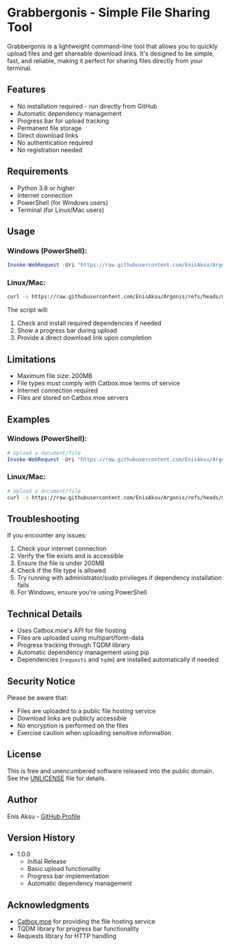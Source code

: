 # Grabbergonis - Simple File Sharing Tool

Grabbergonis is a lightweight command-line tool that allows you to quickly upload files and get shareable download links. It's designed to be simple, fast, and reliable, making it perfect for sharing files directly from your terminal.

## Features

- No installation required - run directly from GitHub
- Automatic dependency management
- Progress bar for upload tracking
- Permanent file storage
- Direct download links
- No authentication required
- No registration needed

## Requirements

- Python 3.6 or higher
- Internet connection
- PowerShell (for Windows users)
- Terminal (for Linux/Mac users)

## Usage

### Windows (PowerShell):
```powershell
Invoke-WebRequest -Uri "https://raw.githubusercontent.com/EnisAksu/Argonis/refs/heads/main/Grabbergonis/Grabbergonis.py" -OutFile "$env:temp\Grabbergonis.py"; python "$env:temp\Grabbergonis.py" your_file.txt
```

### Linux/Mac:
```bash
curl -s https://raw.githubusercontent.com/EnisAksu/Argonis/refs/heads/main/Grabbergonis/Grabbergonis.py | python - your_file.txt
```

The script will:
1. Check and install required dependencies if needed
2. Show a progress bar during upload
3. Provide a direct download link upon completion

## Limitations

- Maximum file size: 200MB
- File types must comply with Catbox.moe terms of service
- Internet connection required
- Files are stored on Catbox.moe servers

## Examples

### Windows (PowerShell):
```powershell
# Upload a document/file
Invoke-WebRequest -Uri "https://raw.githubusercontent.com/EnisAksu/Argonis/refs/heads/main/Grabbergonis/Grabbergonis.py" -OutFile "$env:temp\Grabbergonis.py"; python "$env:temp\Grabbergonis.py" .\document.pdf
```

### Linux/Mac:
```bash
# Upload a document/file
curl -s https://raw.githubusercontent.com/EnisAksu/Argonis/refs/heads/main/Grabbergonis/Grabbergonis.py | python - ./document.pdf
```

## Troubleshooting

If you encounter any issues:

1. Check your internet connection
2. Verify the file exists and is accessible
3. Ensure the file is under 200MB
4. Check if the file type is allowed
5. Try running with administrator/sudo privileges if dependency installation fails
6. For Windows, ensure you're using PowerShell

## Technical Details

- Uses Catbox.moe's API for file hosting
- Files are uploaded using multipart/form-data
- Progress tracking through TQDM library
- Automatic dependency management using pip
- Dependencies (`requests` and `tqdm`) are installed automatically if needed

## Security Notice

Please be aware that:
- Files are uploaded to a public file hosting service
- Download links are publicly accessible
- No encryption is performed on the files
- Exercise caution when uploading sensitive information

## License

This is free and unencumbered software released into the public domain. See the [UNLICENSE](UNLICENSE) file for details.

## Author

Enis Aksu - [GitHub Profile](https://github.com/EnisAksu)

## Version History

- 1.0.0
    - Initial Release
    - Basic upload functionality
    - Progress bar implementation
    - Automatic dependency management

## Acknowledgments

- [Catbox.moe](https://catbox.moe/) for providing the file hosting service
- TQDM library for progress bar functionality
- Requests library for HTTP handling
